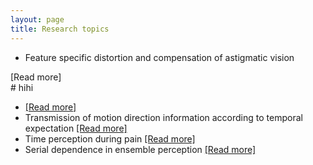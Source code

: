 ```yaml
---
layout: page
title: Research topics
---
```


- Feature specific distortion and compensation of astigmatic vision 
<summary>[Read more]</summary>
<div markdown="1">
# hihi
</div>

-    [[Read more]](data/astig.md)
- Transmission of motion direction information according to temporal expectation [[Read more]](data/DTE.md)
- Time perception during pain [[Read more]](data/paintime.md)
- Serial dependence in ensemble perception [[Read more]](data/serialdependence.md)
